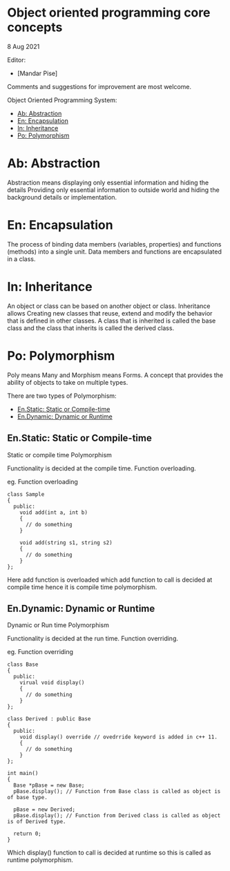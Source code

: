 # <a name="main"></a>Object oriented programming core concepts

8 Aug 2021

Editor:
* [Mandar Pise]

Comments and suggestions for improvement are most welcome.

Object Oriented Programming System:

* [Ab: Abstraction](#S-abstraction)
* [En: Encapsulation](#S-encapsulation)
* [In: Inheritance](#S-inheritance)
* [Po: Polymorphism](#S-polymorphism)

# <a name="S-abstraction"></a>Ab: Abstraction

Abstraction means displaying only essential information and hiding the details
Providing only essential information to outside world and hiding the background
details or implementation.

# <a name="S-encapsulation"></a>En: Encapsulation

The process of binding data members (variables, properties) and functions
(methods) into a single unit. Data members and functions are encapsulated in a
class.

# <a name="S-inheritance"></a>In: Inheritance

An object or class can be based on another object or class. Inheritance allows
Creating new classes that reuse, extend and modify the behavior that is defined
in other classes. A class that is inherited is called the base class and the
class that inherits is called the derived class.

# <a name="S-polymorphism"></a>Po: Polymorphism

Poly means Many and Morphism means Forms.
A concept that provides the ability of objects to take on multiple types.

There are two types of Polymorphism:
* [En.Static: Static or Compile-time](#SS-static)
* [En.Dynamic: Dynamic or Runtime](#SS-dynamic)

## <a name="SS-static"></a>En.Static: Static or Compile-time

Static or compile time Polymorphism

Functionality is decided at the compile time. Function overloading.

eg. Function overloading

    class Sample
    {
      public:
        void add(int a, int b)
        {
          // do something
        }

        void add(string s1, string s2)
        {
          // do something
        }
    };

Here add function is overloaded which add function to call is decided at compile
time hence it is compile time polymorphism.

## <a name="SS-dynamic"></a>En.Dynamic: Dynamic or Runtime

Dynamic or Run time Polymorphism

Functionality is decided at the run time. Function overriding.

eg. Function overriding

    class Base
    {
      public:
        virual void display()
        {
          // do something
        }
    };

    class Derived : public Base
    {
      public:
        void display() override // ovedrride keyword is added in c++ 11.
        {
          // do something
        }
    };

    int main()
    {
      Base *pBase = new Base;
      pBase.display(); // Function from Base class is called as object is of base type.

      pBase = new Derived;
      pBase.display(); // Function from Derived class is called as object is of Derived type.

      return 0;
    }

Which display() function to call is decided at runtime so this is called as runtime
polymorphism.